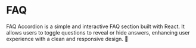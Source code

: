 # FAQ
FAQ Accordion is a simple and interactive FAQ section built with React. It allows users to toggle questions to reveal or hide answers, enhancing user experience with a clean and responsive design. 🚀
